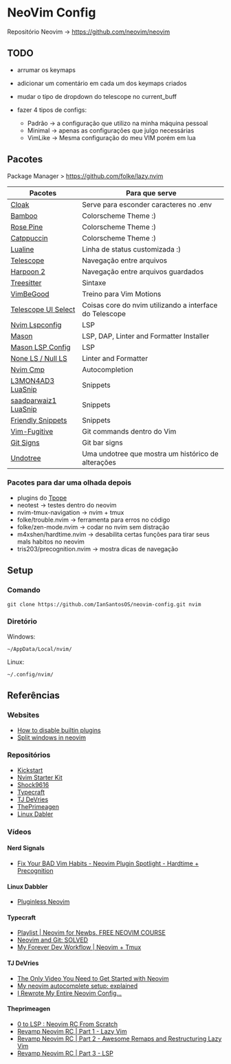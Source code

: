 # NeoVim Config

Repositório Neovim -> <https://github.com/neovim/neovim>

## TODO

- arrumar os keymaps
- adicionar um comentário em cada um dos keymaps criados
- mudar o tipo de dropdown do telescope no current_buff

- fazer 4 tipos de configs:
    - Padrão -> a configuração que utilizo na minha máquina pessoal
    - Minimal -> apenas as configurações que julgo necessárias
    - VimLike -> Mesma configuração do meu VIM porém em lua

## Pacotes

Package Manager > <https://github.com/folke/lazy.nvim>

| Pacotes                                                                           | Para que serve                                          |
| --------------------------------------------------------------------------------- | ------------------------------------------------------- |
| [Cloak](https://github.com/laytan/cloak.nvim)                                     | Serve para esconder caracteres no .env                  |
| [Bamboo](https://github.com/ribru17/bamboo.nvim)                                  | Colorscheme Theme :)                                    |
| [Rose Pine](https://github.com/rose-pine/neovim)                                  | Colorscheme Theme :)                                    |
| [Catppuccin](https://github.com/catppuccin/catppuccin)                            | Colorscheme Theme :)                                    |
| [Lualine](https://github.com/nvim-lualine/lualine.nvim)                           | Linha de status customizada :)                          |
| [Telescope](https://github.com/nvim-telescope/telescope.nvim)                     | Navegação entre arquivos                                |
| [Harpoon 2](https://github.com/ThePrimeagen/harpoon/tree/harpoon2)                | Navegação entre arquivos guardados                      |
| [Treesitter](https://github.com/nvim-treesitter/nvim-treesitter)                  | Sintaxe                                                 |
| [VimBeGood](https://github.com/ThePrimeagen/vim-be-good)                          | Treino para Vim Motions                                 |
| [Telescope UI Select](https://github.com/nvim-telescope/telescope-ui-select.nvim) | Coisas core do nvim utilizando a interface do Telescope |
| [Nvim Lspconfig](https://github.com/neovim/nvim-lspconfig)                        | LSP                                                     |
| [Mason](https://github.com/williamboman/mason.nvim)                               | LSP, DAP, Linter and Formatter Installer                |
| [Mason LSP Config](https://github.com/williamboman/mason-lspconfig.nvim)          | LSP                                                     |
| [None LS / Null LS](https://github.com/nvimtools/none-ls.nvim)                    | Linter and Formatter                                    |
| [Nvim Cmp](https://github.com/hrsh7th/nvim-cmp)                                   | Autocompletion                                          |
| [L3MON4AD3 LuaSnip](https://github.com/L3MON4D3/LuaSnip)                          | Snippets                                                |
| [saadparwaiz1 LuaSnip](https://github.com/saadparwaiz1/cmp_luasnip)               | Snippets                                                |
| [Friendly Snippets](https://github.com/rafamadriz/friendly-snippets)              | Snippets                                                |
| [Vim-Fugitive](https://github.com/tpope/vim-fugitive)                             | Git commands dentro do Vim                              |
| [Git Signs](https://github.com/lewis6991/gitsigns.nvim)                           | Git bar signs                                           |
| [Undotree](https://github.com/mbbill/undotree)                                    | Uma undotree que mostra um histórico de alterações      |

### Pacotes para dar uma olhada depois

- plugins do [Tpope](https://github.com/tpope)
- neotest -> testes dentro do neovim
- nvim-tmux-navigation -> nvim + tmux
- folke/trouble.nvim -> ferramenta para erros no código
- folke/zen-mode.nvim -> codar no nvim sem distração
- m4xshen/hardtime.nvim -> desabilita certas funções para tirar seus mals habitos no neovim
- tris203/precognition.nvim -> mostra dicas de navegação

## Setup

### Comando

    git clone https://github.com/IanSantosOS/neovim-config.git nvim

### Diretório

Windows:

    ~/AppData/Local/nvim/

Linux:

    ~/.config/nvim/

## Referências

### Websites

- [How to disable builtin plugins](https://neovim.discourse.group/t/how-to-disable-builtin-plugins/787/6)
- [Split windows in neovim](https://vimcasts.org/blog/2013/01/oil-and-vinegar-split-windows-and-project-drawer/)

### Repositórios

- [Kickstart](https://github.com/nvim-lua/kickstart.nvim)
- [Nvim Starter Kit](https://github.com/bcampolo/nvim-starter-kit)
- [Shock9616](https://github.com/Shock9616/nvim-config)
- [Typecraft](https://github.com/cpow/neovim-for-newbs)
- [TJ DeVries](https://github.com/tjdevries/config.nvim)
- [ThePrimeagen](https://github.com/ThePrimeagen/init.lua)
- [Linux Dabler](https://gitlab.com/linuxdabbler/dotfiles/-/blob/main/.config/nvim/init.lua)

### Vídeos

#### Nerd Signals

- [Fix Your BAD Vim Habits - Neovim Plugin Spotlight - Hardtime + Precognition](https://www.youtube.com/watch?v=7hQZhHve4HI)

#### Linux Dabbler

- [Pluginless Neovim](https://www.youtube.com/watch?v=I5kT2c2XX38)

#### Typecraft

- [Playlist | Neovim for Newbs. FREE NEOVIM COURSE](https://www.youtube.com/playlist?list=PLsz00TDipIffreIaUNk64KxTIkQaGguqn)
- [Neovim and Git: SOLVED](https://www.youtube.com/watch?v=zOQMwWqdp9w)
- [My Forever Dev Workflow | Neovim + Tmux](https://www.youtube.com/watch?v=_YaI2vDbk0o)

#### TJ DeVries

- [The Only Video You Need to Get Started with Neovim](https://www.youtube.com/watch?v=m8C0Cq9Uv9o)
- [My neovim autocomplete setup: explained](https://www.youtube.com/watch?v=22mrSjknDHI)
- [I Rewrote My Entire Neovim Config...](https://www.youtube.com/watch?v=kJVqxFnhIuw)

#### Theprimeagen

- [0 to LSP : Neovim RC From Scratch](https://www.youtube.com/watch?v=w7i4amO_zaE)
- [Revamp Neovim RC | Part 1 - Lazy Vim](https://www.youtube.com/watch?v=ZWWxwwUsPNw)
- [Revamp Neovim RC | Part 2 - Awesome Remaps and Restructuring Lazy Vim](https://www.youtube.com/watch?v=c0Xmd4PGino)
- [Revamp Neovim RC | Part 3 - LSP](https://www.youtube.com/watch?v=MuUrCcvE-Yw)
